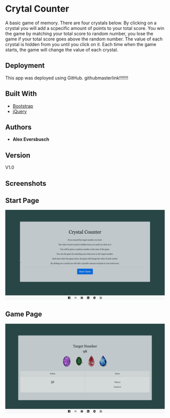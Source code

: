 # Crytal Counter

A basic game of memory. There are four crystals below. By clicking on a crystal you will add a scpecific amount of points to your total score. You win the game by matching your total score to random number, you lose the game if your total score goes above the random number. The value of each crystal is hidden from you until you click on it. Each time when the game starts, the game will change the value of each crystal.
 

## Deployment

This app was deployed using GitHub. 
githubmasterlink!!!!!!!

## Built With

* [Bootstrap](https://getbootstrap.com/docs/4.3/getting-started/introduction/)
* [jQuery](https://api.jquery.com/)

## Authors

* **Alex Eversbusch** 

## Version

V1.0

## Screenshots
## Start Page
![](./assets/images/homepage.png)
## Game Page
![](./assets/images/gamepage.png)


